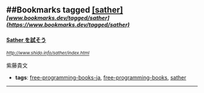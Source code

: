 ##Bookmarks tagged [[sather]](https://www.bookmarks.dev?q=[sather])
_<sup><sup>[www.bookmarks.dev/tagged/sather](https://www.bookmarks.dev/tagged/sather)</sup></sup>_
---
#### [Sather を試そう](http://www.shido.info/sather/index.html)
_<sup>http://www.shido.info/sather/index.html</sup>_

紫藤貴文
* **tags**: [free-programming-books-ja](../tagged/free-programming-books-ja.md), [free-programming-books](../tagged/free-programming-books.md), [sather](../tagged/sather.md)
---
